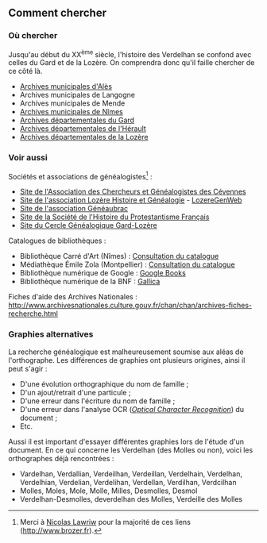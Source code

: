 ## Comment chercher

### Où chercher

Jusqu'au début du XX<sup>ème</sup> siècle, l'histoire des Verdelhan se confond avec celles du Gard et de la Lozère. On comprendra donc qu'il faille chercher de ce côté là.

 * [Archives municipales d'Alès](http://www.alescevennes.fr/portal/portal/pac/informer/archivesmunicipales/presentation)
 * Archives municipales de Langogne
 * Archives municipales de Mende
 * [Archives municipales de Nîmes](http://www.ville-nimes.fr/index.php?id=31)
 * [Archives départementales du Gard](http://www.gard.fr/nos-actions/culture-sport/les-archives-departementales/effectuer-une-recherche.html)
 * [Archives départementales de l'Hérault](http://archives.herault.fr/)
 * [Archives départementales de la Lozère](http://archives.lozere.fr/)

### Voir aussi

Sociétés et associations de généalogistes[^lawriw] :

 * [Site de l'Association des Chercheurs et Généalogistes des Cévennes](http://site.acgc.free.fr/)
 * [Site de l'association Lozère Histoire et Généalogie](http://www.lozere-histoire-genealogie.com/) - [LozereGenWeb](http://lozeregenweb.lozere-histoire-genealogie.com/)
 * [Site de l'association Généaubrac](http://geneaubrac.fr/)
 * [Site de la Société de l'Histoire du Protestantisme Français](http://www.shpf.fr/)
 * [Site du Cercle Généalogique Gard-Lozère](http://www.cggl.fr/)
 
Catalogues de bibliothèques :

 * Bibliothèque Carré d'Art (Nîmes) : [Consultation du catalogue](http://carreartmusee.centredoc.fr/opac/)
 * Médiathèque Émile Zola (Montpellier) : [Consultation du catalogue](http://sbib.bm.montpellier-agglo.com/zonesl/)
 * Bibliothèque numérique de Google : [Google Books](http://books.google.fr/)
 * Bibliothèque numérique de la BNF : [Gallica](http://gallica.bnf.fr/)

Fiches d'aide des Archives Nationales :
<http://www.archivesnationales.culture.gouv.fr/chan/chan/archives-fiches-recherche.html>

### Graphies alternatives

La recherche généalogique est malheureusement soumise aux aléas de l'orthographe. Les différences de graphies ont plusieurs origines,
ainsi il peut s'agir :

 * D'une évolution orthographique du nom de famille ;
 * D'un ajout/retrait d'une particule ;
 * D'une erreur dans l'écriture du nom de famille ;
 * D'une erreur dans l'analyse OCR (*[Optical Character Recognition](http://fr.wikipedia.org/wiki/Reconnaissance_optique_de_caract%C3%A8res)*) du document ;
 * Etc.

Aussi il est important d'essayer différentes graphies lors de l'étude d'un document. En ce qui concerne les Verdelhan (des Molles ou non),
voici les orthographes déjà rencontrées :

 * Vardelhan, Verdallian, Verdeilhan, Verdeillan, Verdelhain, Verdelhan, Verdelhian, Verdelian, Verdelihan, Verdellan, Verdilhan, Verdcilhan
 * Molles, Moles, Mole, Molle, Milles, Desmolles, Desmol
 * Verdelhan-Desmolles, deverdelhan des Molles, Verdeille des Molles


[^lawriw]: Merci à [Nicolas Lawriw](http://nlawriw.free.fr) pour la majorité de ces liens (http://www.brozer.fr).